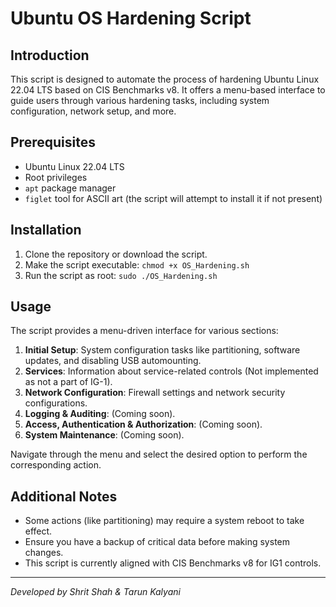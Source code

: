 # Ubuntu OS Hardening Script

## Introduction
This script is designed to automate the process of hardening Ubuntu Linux 22.04 LTS based on CIS Benchmarks v8. It offers a menu-based interface to guide users through various hardening tasks, including system configuration, network setup, and more.

## Prerequisites
- Ubuntu Linux 22.04 LTS
- Root privileges
- `apt` package manager
- `figlet` tool for ASCII art (the script will attempt to install it if not present)

## Installation
1. Clone the repository or download the script.
2. Make the script executable: `chmod +x OS_Hardening.sh`
3. Run the script as root: `sudo ./OS_Hardening.sh`

## Usage
The script provides a menu-driven interface for various sections:
1. **Initial Setup**: System configuration tasks like partitioning, software updates, and disabling USB automounting.
2. **Services**: Information about service-related controls (Not implemented as not a part of IG-1).
3. **Network Configuration**: Firewall settings and network security configurations.
4. **Logging & Auditing**: (Coming soon).
5. **Access, Authentication & Authorization**: (Coming soon).
6. **System Maintenance**: (Coming soon).

Navigate through the menu and select the desired option to perform the corresponding action.

## Additional Notes
- Some actions (like partitioning) may require a system reboot to take effect.
- Ensure you have a backup of critical data before making system changes.
- This script is currently aligned with CIS Benchmarks v8 for IG1 controls.

---

*Developed by Shrit Shah & Tarun Kalyani*
